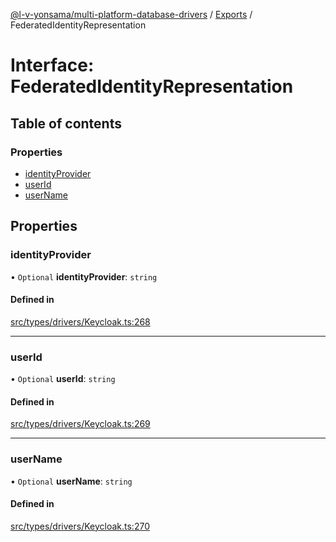 [@l-v-yonsama/multi-platform-database-drivers](../README.md) / [Exports](../modules.md) / FederatedIdentityRepresentation

# Interface: FederatedIdentityRepresentation

## Table of contents

### Properties

- [identityProvider](FederatedIdentityRepresentation.md#identityprovider)
- [userId](FederatedIdentityRepresentation.md#userid)
- [userName](FederatedIdentityRepresentation.md#username)

## Properties

### identityProvider

• `Optional` **identityProvider**: `string`

#### Defined in

[src/types/drivers/Keycloak.ts:268](https://github.com/l-v-yonsama/db-drivers/blob/b0e09fd/src/types/drivers/Keycloak.ts#L268)

___

### userId

• `Optional` **userId**: `string`

#### Defined in

[src/types/drivers/Keycloak.ts:269](https://github.com/l-v-yonsama/db-drivers/blob/b0e09fd/src/types/drivers/Keycloak.ts#L269)

___

### userName

• `Optional` **userName**: `string`

#### Defined in

[src/types/drivers/Keycloak.ts:270](https://github.com/l-v-yonsama/db-drivers/blob/b0e09fd/src/types/drivers/Keycloak.ts#L270)
